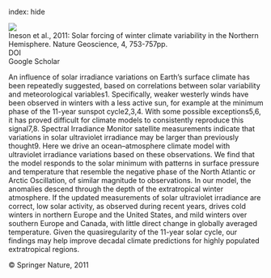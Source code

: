 index: hide

<div class="Citation">
    <div class="Citation-thumb CitationThumb-linked"  data-href="https://doi.org/10.1038/ngeo1282">
      <img src="https://static.claimspace.cloud/climate-study-static/refs/thumbs/11/Ineson_et_al_2011-thumb.png" />
    </div>

  <div class="Citation-body">
    <div class="Citation-text">Ineson et al., 2011: Solar forcing of winter climate variability in the Northern Hemisphere. <span class="Article-journal">Nature Geoscience, </span><span class="Article-volume">4, </span>753-757pp.</div>
    <div class="Citation-links">
      <div class="CitationLink" data-href="https://doi.org/10.1038/ngeo1282">
        <div class="CitationLink-icon CitationLink-Doi"></div>
        <div class="CitationLink-text">DOI</div>
      </div>
      <div class="CitationLink" data-href="https://scholar.google.com/scholar?q=10.1038/ngeo1282">
        <div class="CitationLink-icon CitationLink-Scholar"></div>
        <div class="CitationLink-text">Google Scholar</div>
      </div>
    </div>
  </div>
</div>

An influence of solar irradiance variations on Earth’s surface climate has been repeatedly suggested, based on correlations between solar variability and meteorological variables1. Specifically, weaker westerly winds have been observed in winters with a less active sun, for example at the minimum phase of the 11-year sunspot cycle2,3,4. With some possible exceptions5,6, it has proved difficult for climate models to consistently reproduce this signal7,8. Spectral Irradiance Monitor satellite measurements indicate that variations in solar ultraviolet irradiance may be larger than previously thought9. Here we drive an ocean–atmosphere climate model with ultraviolet irradiance variations based on these observations. We find that the model responds to the solar minimum with patterns in surface pressure and temperature that resemble the negative phase of the North Atlantic or Arctic Oscillation, of similar magnitude to observations. In our model, the anomalies descend through the depth of the extratropical winter atmosphere. If the updated measurements of solar ultraviolet irradiance are correct, low solar activity, as observed during recent years, drives cold winters in northern Europe and the United States, and mild winters over southern Europe and Canada, with little direct change in globally averaged temperature. Given the quasiregularity of the 11-year solar cycle, our findings may help improve decadal climate predictions for highly populated extratropical regions.

<div class="Citation-copy">
&copy; Springer Nature, 2011
</div>